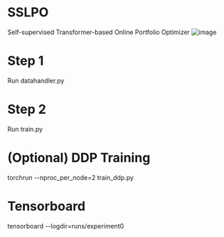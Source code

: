 # SSLPO
Self-supervised Transformer-based Online Portfolio Optimizer
![image](https://github.com/user-attachments/assets/935cd6fa-8e01-4048-82e3-9134bf5b796b)




# Step 1
Run datahandler.py

# Step 2
Run train.py

# (Optional) DDP Training

torchrun --nproc_per_node=2 train_ddp.py

# Tensorboard
tensorboard --logdir=runs/experiment0
